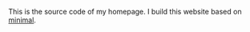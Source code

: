 This is the source code of my homepage. I build this website based on [minimal](https://github.com/orderedlist/minimal).